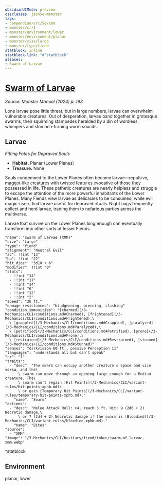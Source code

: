 ```yaml
---
obsidianUIMode: preview
cssclasses: json5e-monster
tags:
- compendium/src/5e/xmm
- monster/cr/1
- monster/environment/lower
- monster/environment/planar
- monster/size/large
- monster/type/fiend
statblock: inline
statblock-link: "#^statblock"
aliases:
- Swarm of Larvae
---
```

# [Swarm of Larvae](3-Mechanics\CLI\bestiary\fiend/swarm-of-larvae-xmm.md)
*Source: Monster Manual (2024) p. 193*  

Lone larvae pose little threat, but in large numbers, larvae can overwhelm vulnerable creatures. Out of desperation, larvae band together in grotesque swarms, their squirming stampedes heralded by a din of wordless whimpers and stomach-turning worm sounds.

## Larvae

*Fitting Fates for Depraved Souls*

- **Habitat.** Planar (Lower Planes)  
- **Treasure.** None  

Souls condemned to the Lower Planes often become larvae—repulsive, maggot-like creatures with twisted features evocative of those they possessed in life. These pathetic creatures are nearly helpless and struggle to escape the attention of the more powerful inhabitants of the Lower Planes. Many Fiends view larvae as delicacies to be consumed, while evil magic-users find larvae useful for depraved rituals. Night hags frequently collect and herd larvae, trading them to nefarious parties across the multiverse.

Larvae that survive on the Lower Planes long enough can eventually transform into other sorts of lesser Fiends.

```statblock
"name": "Swarm of Larvae (XMM)"
"size": "Large"
"type": "fiend"
"alignment": "Neutral Evil"
"ac": !!int "13"
"hp": !!int "22"
"hit_dice": "3d10 + 6"
"modifier": !!int "0"
"stats":
  - !!int "14"
  - !!int "11"
  - !!int "14"
  - !!int "6"
  - !!int "12"
  - !!int "2"
"speed": "30 ft."
"damage_resistances": "bludgeoning, piercing, slashing"
"condition_immunities": "[charmed](/3-Mechanics/CLI/conditions.md#Charmed), [frightened](/3-Mechanics/CLI/conditions.md#Frightened),\
  \ [grappled](/3-Mechanics/CLI/conditions.md#Grappled), [paralyzed](/3-Mechanics/CLI/conditions.md#Paralyzed),\
  \ [petrified](/3-Mechanics/CLI/conditions.md#Petrified), [prone](/3-Mechanics/CLI/conditions.md#Prone),\
  \ [restrained](/3-Mechanics/CLI/conditions.md#Restrained), [stunned](/3-Mechanics/CLI/conditions.md#Stunned)"
"senses": "darkvision 60 ft., passive Perception 11"
"languages": "understands all but can't speak"
"cr": "1"
"traits":
  - "desc": "The swarm can occupy another creature's space and vice versa, and the\
      \ swarm can move through an opening large enough for a Medium creature. The\
      \ swarm can't regain [Hit Points](/3-Mechanics/CLI/variant-rules/hit-points-xphb.md)\
      \ or gain [Temporary Hit Points](/3-Mechanics/CLI/variant-rules/temporary-hit-points-xphb.md)."
    "name": "Swarm"
"actions":
  - "desc": "Melee Attack Roll: +4, reach 5 ft. Hit: 9 (2d6 + 2) Necrotic damage,\
      \ or 7 (2d4 + 2) Necrotic damage if the swarm is [Bloodied](/3-Mechanics/CLI/variant-rules/bloodied-xphb.md)."
    "name": "Bites"
"source":
  - "XMM"
"image": "/3-Mechanics/CLI/bestiary/fiend/token/swarm-of-larvae-xmm.webp"
```
^statblock

## Environment

planar, lower